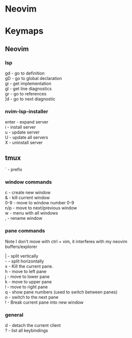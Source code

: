 # Neovim

# Keymaps

## Neovim

### lsp

gd - go to definition \
gD - go to global declaration \
gi - get implementation \
gl - get line diagnostics \
gr - go to references \
]d - go to next diagnostic

### nvim-lsp-installer

enter - expand server \
i - install server \
u - update server \
U - update all servers \
X - uninstall server 

## tmux

` - prefix

### window commands
c - create new window \
& - kill current window \
0-9 - move to window number 0-9 \
n/p - move to next/previous window \
w - menu with all windows \
, - rename window

### pane commands

Note I don't move with ctrl + vim, it interferes with my neovim buffers/explorer

| - split vertically \
\- - split horizontally \
x - Kill the current pane. \
h - move to left pane \
j - move to lower pane \
k - move to upper pane \
l - move to right pane \
q - show pane numbers (used to switch between panes) \
o - switch to the next pane \
! - Break current pane into new window

### general
d - detach the current client \
? - list all keybindings 

